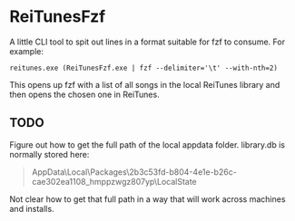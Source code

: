 ﻿# ReiTunesFzf

A little CLI tool to spit out lines in a format suitable for fzf to consume. For example:

```
reitunes.exe (ReiTunesFzf.exe | fzf --delimiter='\t' --with-nth=2)
```

This opens up fzf with a list of all songs in the local ReiTunes library and then opens the chosen one in ReiTunes.

## TODO

Figure out how to get the full path of the local appdata folder. library.db is normally stored here:

> AppData\Local\Packages\2b3c53fd-b804-4e1e-b26c-cae302ea1108_hmppzwgz807yp\LocalState

Not clear how to get that full path in a way that will work across machines and installs.